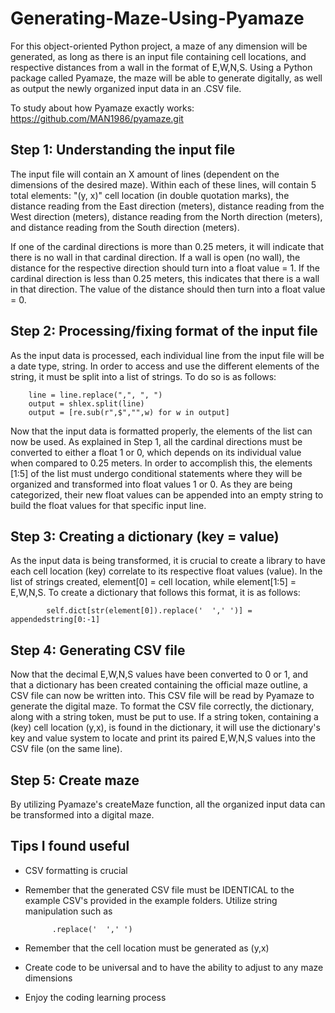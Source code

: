 # Generating-Maze-Using-Pyamaze

For this object-oriented Python project, a maze of any dimension will be generated, as long as there is an input file containing cell locations, and respective distances from a wall in the format of E,W,N,S. Using a Python package called Pyamaze, the maze will be able to generate digitally, as well as output the newly organized input data in an .CSV file.

To study about how Pyamaze exactly works: https://github.com/MAN1986/pyamaze.git

## Step 1: Understanding the input file

The input file will contain an X amount of lines (dependent on the dimensions of the desired maze). Within each of these lines, will contain 5 total elements: "(y, x)" cell location (in double quotation marks), the distance reading from the East direction (meters), distance reading from the West direction (meters), distance reading from the North direction (meters), and distance reading from the South direction (meters). 

  If one of the cardinal directions is more than 0.25 meters, it will indicate that there is no wall in that cardinal direction. If a wall is open (no wall), the distance for the respective direction should turn into a float value = 1. If the cardinal direction is less than 0.25 meters, this indicates that there is a wall in that direction. The value of the distance should then turn into a float value = 0.

## Step 2: Processing/fixing format of the input file 
As the input data is processed, each individual line from the input file will be a date type, string. In order to access and use the different elements of the string, it must be split into a list of strings. To do so is as follows:

        line = line.replace(",", ", ")
        output = shlex.split(line)
        output = [re.sub(r",$","",w) for w in output]
        
Now that the input data is formatted properly, the elements of the list can now be used. As explained in Step 1, all the cardinal directions must be converted to either a float 1 or 0, which depends on its individual value when compared to 0.25 meters. In order to accomplish this, the elements [1:5] of the list must undergo conditional statements where they will be organized and transformed into float values 1 or 0. As they are being categorized, their new float values can be appended into an empty string to build the float values for that specific input line. 

## Step 3: Creating a dictionary (key = value)
As the input data is being transformed, it is crucial to create a library to have each cell location (key) correlate to its respective float values (value). In the list of strings created, element[0] = cell location, while element[1:5] = E,W,N,S. To create a dictionary that follows this format, it is as follows:

            self.dict[str(element[0]).replace('  ',' ')] = appendedstring[0:-1]
            
## Step 4: Generating CSV file
Now that the decimal E,W,N,S values have been converted to 0 or 1, and that a dictionary has been created containing the official maze outline, a CSV file can now be written into. This CSV file will be read by Pyamaze to generate the digital maze. To format the CSV file correctly, the dictionary, along with a string token, must be put to use. If a string token, containing a (key) cell location (y,x), is found in the dictionary, it will use the dictionary's key and value system to locate and print its paired E,W,N,S values into the CSV file (on the same line). 

## Step 5: Create maze
By utilizing Pyamaze's createMaze function, all the organized input data can be transformed into a digital maze.

## Tips I found useful 
* CSV formatting is crucial 
* Remember that the generated CSV file must be IDENTICAL to the example CSV's provided in the example folders. Utilize string manipulation such as

            .replace('  ',' ')

* Remember that the cell location must be generated as (y,x)
* Create code to be universal and to have the ability to adjust to any maze dimensions
* Enjoy the coding learning process

